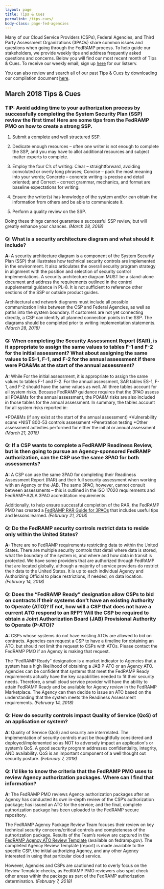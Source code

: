 ```yaml
---
layout: page
title: Tips & Cues
permalink: /tips-cues/
body-class: page-fed-agencies
---
```


Many of our Cloud Service Providers (CSPs), Federal Agencies, and Third Party Assessment Organizations (3PAOs) share common issues and questions when going through the FedRAMP process. To help guide our stakeholders, we provide weekly tips and address frequently asked questions and concerns. Below you will find our most recent month of Tips & Cues. To receive our weekly email, sign up [here](https://public.govdelivery.com/accounts/USGSA/subscriber/new?qsp=USGSA_2224) for our listserv. 

You can also review and search all of our past Tips & Cues by downloading our compilation document <a href="{{site.baseurl}}/assets/resources/documents/FedRAMP_Tips_and_Cues.pdf">here</a>.

<h2>March 2018 Tips & Cues</h2>
<div class="q1">
<h3>TIP: Avoid adding time to your authorization process by successfully completing the System Security Plan (SSP) review the first time! Here are some tips from the FedRAMP PMO on how to create a strong SSP.</h3>

<p>

1. Submit a complete and well structured SSP.

2. Dedicate enough resources – often one writer is not enough to complete the SSP, and you may have to allot additional resources and subject matter experts to complete.
 
3. Employ the four C’s of writing: Clear – straightforward, avoiding convoluted or overly long phrases; Concise – pack the most meaning into your words; Concrete – concrete writing is precise and detail oriented; and Correct – correct grammar, mechanics, and format are baseline expectations for writing.
 
4. Ensure the writer(s) has knowledge of the system and/or can obtain the information from others and be able to communicate it.
 
5. Perform a quality review on the SSP.
 
Doing these things cannot guarantee a successful SSP review, but will greatly enhance your chances. <em>(March 28, 2018) </em>
</p>
</div>

<div class="q2">
<h3>Q: What is a security architecture diagram and what should it include?</h3>

<p><strong>A:</strong> A security architecture diagram is a component of the System Security Plan (SSP) that illustrates how technical security controls are implemented in the environment. It also articulates the overall security program strategy in alignment with the position and selection of security control implementations. A security architecture diagram MUST be a stand-alone document and address the requirements outlined in the control supplemental guidance in PL-8. It is not sufficient to reference other sections of the SSP or outside product guides.
 
Architectural and network diagrams must include all possible communication links between the CSP and Federal Agencies, as well as paths into the system boundary. If customers are not yet connecting directly, a CSP can identify all planned connection points in the SSP. The diagrams should be completed prior to writing implementation statements. <em>(March 28, 2018)</em> 
</p>
</div>

<div class="q2">
<h3>Q: When completing the Security Assessment Report (SAR), is it appropriate to assign the same values to tables F-1 and F-2 for the initial assessment? What about assigning the same values to ES-1, F-1, and F-2 for the annual assessment if there were POA&Ms at the start of the annual assessment?</h3>

<p><strong>A:</strong> While For the initial assessment, it is appropriate to assign the same values to tables F-1 and F-2. For the annual assessment, SAR tables ES-1, F-1, and F-2 should have the same values as well. All three tables account for all system risks. Because FedRAMP guidance requires that the 3PAO assess all POA&Ms for the annual assessment, the POA&M risks are also included in those tables for the annual assessment. In summary, the tables account for all system risks reported in:
</p>
<p>
  *POA&Ms (if any exist at the start of the annual assessment)
  *Vulnerability scans
  *NIST 800-53 controls assessment
  *Penetration testing
  *Other assessment activities performed for either the initial or annual assessment <em>(March 21, 2018)</em> 
</p>
</div>

<div class="q2">
<h3>Q: If a CSP wants to complete a FedRAMP Readiness Review, but is then going to pursue an Agency-sponsored FedRAMP authorization, can the CSP use the same 3PAO for both assessments?
</h3>

<p><strong>A:</strong> A CSP can use the same 3PAO for completing their Readiness Assessment Report (RAR) and their full security assessment when working with an Agency or the JAB. The same 3PAO, however, cannot consult between assessments – this is outlined in the ISO 17020 requirements and FedRAMP-A2LA 3PAO accreditation requirements.
</p>
<p>
Additionally, to help ensure successful completion of the RAR, the FedRAMP PMO has created a <a href="{{site.baseurl}}/assets/resources/documents/3PAO_Readiness_Assessment_Report_Guide.pdf">FedRAMP RAR Guide for 3PAOs</a> that includes useful tips and lessons learned. <em>(February 21, 2018)</em> 
</p>
</div>

<div class="q3">

<h3>Q: Do the FedRAMP security controls restrict data to reside only within the United States?</h3>

<p><strong>A:</strong> There are no FedRAMP requirements restricting data to within the United States. There are multiple security controls that detail where data is stored, what the boundary of the system is, and where and how data in transit is protected. We have some providers that are authorized through FedRAMP that are located globally, although a majority of service providers do restrict their data to the United States. It is up to each individual Agency and Authorizing Official to place restrictions, if needed, on data location. <em>(February 14, 2018) </em>
</p>
</div>

<div class="q3">

<h3>Q: Does the “FedRAMP Ready” designation allow CSPs to bid on contracts if their systems don’t have an existing Authority to Operate (ATO)? If not, how will a CSP that does not have a current ATO respond to an RFP? Will the CSP be required to obtain a Joint Authorization Board (JAB) Provisional Authority to Operate (P-ATO)?</h3>

<p><strong>A:</strong> CSPs whose systems do not have existing ATOs are allowed to bid on contracts. Agencies can request a CSP to have a timeline for obtaining an ATO, but should not limit the request to CSPs with ATOs. Please contact the FedRAMP PMO if an Agency is making that request.
</p>
<p>
The “FedRAMP Ready” designation is a market indicator to Agencies that a system has a high likelihood of obtaining a JAB P-ATO or an Agency ATO. Agencies can be confident that systems that meet the FedRAMP Ready requirements actually have the key capabilities needed to fit their security needs. Therefore, a small cloud service provider will have the ability to attain FedRAMP Ready and be available for Agency review in the FedRAMP Marketplace. The Agency can then decide to issue an ATO based on the understanding that the system meets the Readiness Assessment requirements. <em>(February 14, 2018)</em> 
</p>
</div>

<div class="q3">

<h3>Q: How do security controls impact Quality of Service (QoS) of an application or system?</h3>

<p><strong>A:</strong> Quality of Service (QoS) and security are interrelated. The implementation of security controls must be thoughtfully considered and deployed/implemented so as NOT to adversely impact an application's or system’s QoS. A good security program addresses confidentiality, integrity, AND availability. QoS is an important component of a well thought out security posture. <em>(February 7, 2018)</em> 
</p>
</div>

<div class="q3">

<h3>Q: I’d like to know the criteria that the FedRAMP PMO uses to review Agency authorization packages. Where can I find that information?</h3>

<p><strong>A:</strong> The FedRAMP PMO reviews Agency authorization packages after an Agency has conducted its own in-depth review of the CSP’s authorization package; has issued an ATO for the service; and the final, complete authorization package has been uploaded to the FedRAMP secure repository.
</p>
<p>
The FedRAMP Agency Package Review Team focuses their review on key technical security concerns/critical controls and completeness of the authorization package. Results of the Team’s review are captured in the <a href="{{site.baseurl}}/assets/resources/templates/Agency-ATO-Report-Template-Version.pdf">FedRAMP Agency ATO Review Template</a> (available on fedramp.gov). The completed Agency Review Template (report) is made available to the specific CSP, the initial authorizing Agency, and any other Agency interested in using that particular cloud service.
</p>
<p>
However, Agencies and CSPs are cautioned not to overly focus on the Review Template checks, as FedRAMP PMO reviewers also spot­ check other areas within the package as part of the FedRAMP authorization determination. <em>(February 7, 2018)</em> 
</p>
</div>
